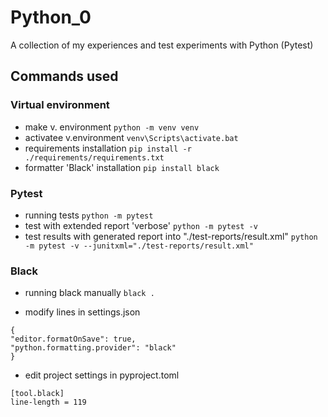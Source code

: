 # Python_0

A collection of my experiences and test experiments with Python (Pytest)

## Commands used

### Virtual environment

- make v. environment
  `python -m venv venv`
- activatee v.environment
  `venv\Scripts\activate.bat`
- requirements installation
  `pip install -r ./requirements/requirements.txt`
- formatter 'Black' installation
  `pip install black`

### Pytest

- running tests
  `python -m pytest`
- test with extended report 'verbose'
  `python -m pytest -v`
- test results with generated report into "./test-reports/result.xml"
  `python -m pytest -v --junitxml="./test-reports/result.xml"`

### Black

- running black manually
  `black . `

- modify lines in settings.json

```
{
"editor.formatOnSave": true,
"python.formatting.provider": "black"
}
```

- edit project settings in pyproject.toml

```
[tool.black]
line-length = 119
```
